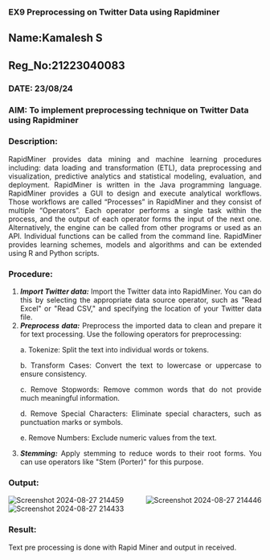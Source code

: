 ### EX9 Preprocessing on Twitter Data using Rapidminer
## Name:Kamalesh S
## Reg_No:21223040083
### DATE: 23/08/24
### AIM: To implement preprocessing technique on Twitter Data using Rapidminer
### Description: 
<div align = "justify">
RapidMiner provides data mining and machine learning procedures including: data loading and transformation (ETL), data preprocessing and visualization, 
predictive analytics and statistical modeling, evaluation, and deployment. RapidMiner is written in the Java programming language. 
RapidMiner provides a GUI to design and execute analytical workflows. Those workflows are called “Processes” in RapidMiner and they consist of multiple “Operators”. 
Each operator performs a single task within the process, and the output of each operator forms the input of the next one. Alternatively, the engine can be called from 
other programs or used as an API. Individual functions can be called from the command line. 
RapidMiner provides learning schemes, models and algorithms and can be extended using R and Python scripts.

### Procedure:
1) ***Import Twitter data:*** Import the Twitter data into RapidMiner. You can do this by selecting the appropriate
data source operator, such as "Read Excel" or "Read CSV," and specifying the location of your Twitter data
file.
2) ***Preprocess data:*** Preprocess the imported data to clean and prepare it for text processing. Use the following
operators for preprocessing:
    <p>a. Tokenize: Split the text into individual words or tokens.
    <p>b. Transform Cases: Convert the text to lowercase or uppercase to ensure consistency.
    <p>c. Remove Stopwords: Remove common words that do not provide much meaningful information.
    <p>d. Remove Special Characters: Eliminate special characters, such as punctuation marks or symbols.
    <p>e. Remove Numbers: Exclude numeric values from the text.
3) ***Stemming:*** Apply stemming to reduce words to their root forms. You can use operators like "Stem (Porter)"
for this purpose.


### Output:
![Screenshot 2024-08-27 214459](https://github.com/user-attachments/assets/d0834cf6-3d69-4298-b5fd-3e1ecaeb3b76)
![Screenshot 2024-08-27 214446](https://github.com/user-attachments/assets/edacc9bc-1f27-4f3b-aa98-c0522671dd2a)
![Screenshot 2024-08-27 214433](https://github.com/user-attachments/assets/bea2c4ef-8ee9-484b-940c-933bd022ddfe)


### Result:
Text pre processing is done with Rapid Miner and output in received.
